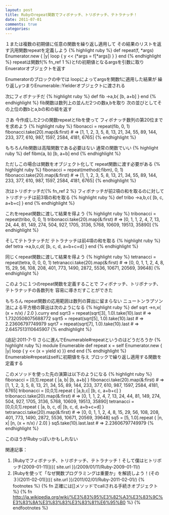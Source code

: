 ```yaml
---
layout: post
title: Rubyのrepeat関数でフィボナッチ、トリボナッチ、テトラナッチ！
date: 2011-07-01
comments: true
categories:
---
```



１または複数の初期値に任意の関数を繰り返し適用して
その結果のリストを返す汎用関数repeatを定義しよう
{% highlight ruby %}
def repeat(f, *args)
  Enumerator.new { |y| loop { y << (*args = f[*args]) } }
end
{% endhighlight %}
repeatは関数f{% fn_ref 1 %}とfの初期値となるargsを引数に取り
Enueratorオブジェクトを返す

Enumeratorのブロックの中では
loopによってargsを関数fに適用した結果が
繰り返しyつまりEnumerable::Yielderオブジェクトに渡される

次にフィボナッチだ
{% highlight ruby %}
def fib
  ->a,b{ [b, a+b] }
end
{% endhighlight %}
fib関数は数列上の並んだ2つの数a,bを取り
次の並びとしてその上位の数bとa,bの和の組を返す

さあ
今作成した2つの関数repeatとfibを使って
フィボナッチ数列の第20位までを求めよう
{% highlight ruby %}
fibonacci = repeat(fib, 0, 1)
fibonacci.take(20).map(&:first) # => [1, 1, 2, 3, 5, 8, 13, 21, 34, 55, 89, 144, 233, 377, 610, 987, 1597, 2584, 4181, 6765]
{% endhighlight %}

もちろんfib関数は高階関数である必要はない
通常の関数でいい
{% highlight ruby %}
def fibm(a, b)
  [b, a+b]
end
{% endhighlight %}

ただしこの場合は関数をオブジェクト化して
repeat関数に渡す必要がある
{% highlight ruby %}
fibonacci = repeat(method(:fibm), 0, 1)
fibonacci.take(20).map(&:first) # => [1, 1, 2, 3, 5, 8, 13, 21, 34, 55, 89, 144, 233, 377, 610, 987, 1597, 2584, 4181, 6765]
{% endhighlight %}

次はトリボナッチだ{% fn_ref 2 %}
フィボナッチが前2項の和を取るのに対して
トリボナッチは前3項の和を取る
{% highlight ruby %}
def tribo
  ->a,b,c{ [b, c, a+b+c] }
end
{% endhighlight %}

これをrepeat関数に渡して結果を得よう
{% highlight ruby %}
tribonacci = repeat(tribo, 0, 0, 1)
tribonacci.take(20).map(&:first) # => [0, 1, 1, 2, 4, 7, 13, 24, 44, 81, 149, 274, 504, 927, 1705, 3136, 5768, 10609, 19513, 35890]
{% endhighlight %}

そしてテトラナッチだ
テトラナッチは前4項の和を取る
{% highlight ruby %}
def tetra
  ->a,b,c,d{ [b, c, d, a+b+c+d] }
end
{% endhighlight %}

同じくrepeat関数に渡して結果を得よう
{% highlight ruby %}
tetranacci = repeat(tetra, 0, 0, 0, 1)
tetranacci.take(20).map(&:first) # => [0, 0, 1, 1, 2, 4, 8, 15, 29, 56, 108, 208, 401, 773, 1490, 2872, 5536, 10671, 20569, 39648]
{% endhighlight %}

このように１つのrepeat関数を定義することで
フィボナッチ、トリボナッチ、テトラナッチの各数列を
容易に導きだすことができた

もちろん
repeat関数の応用範囲は数列の算出に留まらない
ニュートンラプソン法による平方根の算出は次のようになる
{% highlight ruby %}
def sqrt
  ->n,x{ (x + n/x) / 2.0 }.curry
end
sqrt3 = repeat(sqrt[3], 1.0).take(10).last # => 1.7320508075688772
sqrt5 = repeat(sqrt[5], 1.0).take(10).last # => 2.23606797749979
sqrt7 = repeat(sqrt[7], 1.0).take(10).last # => 2.6457513110645907
{% endhighlight %}

(追記:2011-7-1)
さらに進んでEnumerable#repeatというのはどうだろうか
{% highlight ruby %}
module Enumerable
  def repeat
    x = self
    Enumerator.new { |y| loop { y << (x = yield x) }}
  end
end
{% endhighlight %}
Enumerable#repeatはselfに初期値を与え
ブロックで繰り返し適用する関数を定義する

このメソッドを使った先の演算は以下のようになる
{% highlight ruby %}
fibonacci = [0,1].repeat { |a, b|  [b, a+b] }
fibonacci.take(20).map(&:first) # => [1, 1, 2, 3, 5, 8, 13, 21, 34, 55, 89, 144, 233, 377, 610, 987, 1597, 2584, 4181, 6765]
tribonacci = [0,0,1].repeat { |a,b,c|  [b, c, a+b+c] }
tribonacci.take(20).map(&:first) # => [0, 1, 1, 2, 4, 7, 13, 24, 44, 81, 149, 274, 504, 927, 1705, 3136, 5768, 10609, 19513, 35890]
tetranacci = [0,0,0,1].repeat { |a, b, c, d|  [b, c, d, a+b+c+d] }
tetranacci.take(20).map(&:first) # => [0, 0, 1, 1, 2, 4, 8, 15, 29, 56, 108, 208, 401, 773, 1490, 2872, 5536, 10671, 20569, 39648]
sq5 = [5, 1.0].repeat { |n, x|  [n, (x + n/x) / 2.0] }
sq5.take(10).last.last # => 2.23606797749979
{% endhighlight %}

このほうがRubyっぽいかもしれない

関連記事：
1. [Rubyでフィボナッチ、トリボナッチ、テトラナッチ！そして僕はヒトリボッチ(2009-01-11)]({{ site.url }}/2009/01/11/Ruby-2009-01-11/)
1. [Rubyを使って「なぜ関数プログラミングは重要か」を解読しよう！(その３)(2011-02-01)]({{ site.url }}/2011/02/01/Ruby-2011-02-01/)
{% footnotes %}
   {% fn 正確には[]メソッドでcallされる手続きオブジェクト %}
   {% fn http://ja.wikipedia.org/wiki/%E3%83%95%E3%82%A3%E3%83%9C%E3%83%8A%E3%83%83%E3%83%81%E6%95%B0 %}
{% endfootnotes %}
